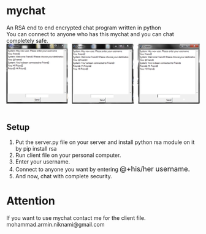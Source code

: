 # mychat
An RSA end to end encrypted chat program written in python<br />
You can connect to anyone who has this mychat and you can chat completely safe.<br />
<img src="screenshot.jpg" /><br /><br />

<h2>Setup</h2>
<ol>
  <li>Put the server.py file on your server and install python rsa module on it by pip install rsa</li>
  <li>Run client file on your personal computer.</li>
  <li>Enter your username.</li>
  <li>Connect to anyone you want by entering <label style="font-size:large;">@+his/her username.</label></li>
  <li>And now, chat with complete security.</li>
</ol>

<h1>Attention</h1>
If you want to use mychat contact me for the client file. mohammad.armin.niknami@gmail.com
